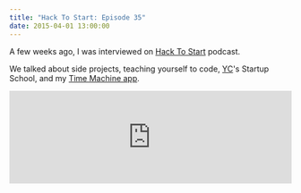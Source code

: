 ```yaml
---
title: "Hack To Start: Episode 35"
date: 2015-04-01 13:00:00
---
```


A few weeks ago, I was interviewed on [Hack To Start](http://hacktostart.com/tom-meagher/) podcast.

We talked about side projects, teaching yourself to code, [YC](https://ycombinator.com/)'s Startup School, and my [Time Machine app](https://itunes.apple.com/us/app/time-machine-re-discover-best/id956311358/ "Time Machine").

<iframe width="100%" height="166" scrolling="no" frameborder="no" src="https://w.soundcloud.com/player/?url=https%3A//api.soundcloud.com/tracks/194860684&color=ff5500"></iframe>